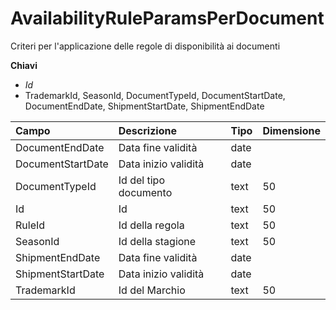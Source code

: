 # AvailabilityRuleParamsPerDocument

Criteri per l'applicazione delle regole di disponibilità ai documenti

  
 **Chiavi**

* _Id_
* TrademarkId, SeasonId, DocumentTypeId, DocumentStartDate, DocumentEndDate, ShipmentStartDate, ShipmentEndDate

| Campo | Descrizione | Tipo | Dimensione |
| :--- | :--- | :--- | :--- |
| DocumentEndDate | Data fine validità | date |  |
| DocumentStartDate | Data inizio validità | date |  |
| DocumentTypeId | Id del tipo documento | text | 50 |
| Id | Id | text | 50 |
| RuleId | Id della regola | text | 50 |
| SeasonId | Id della stagione | text | 50 |
| ShipmentEndDate | Data fine validità | date |  |
| ShipmentStartDate | Data inizio validità | date |  |
| TrademarkId | Id del Marchio | text | 50 |

